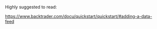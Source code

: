 Highly suggested to read:

https://www.backtrader.com/docu/quickstart/quickstart/#adding-a-data-feed
